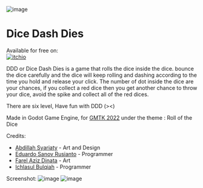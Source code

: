 ![image](https://github.com/ardoardo02/Project-GMTK-2022/assets/24868864/82bd5dd8-6558-484f-bd78-a8048ba7ea3f)

# Dice Dash Dies
Available for free on:  
[![itchio](https://img.shields.io/badge/Itch.io-FA5C5C?style=for-the-badge&logo=itchdotio&logoColor=white)](https://kinantan-games.itch.io/dice-dash-dies)

DDD or Dice Dash Dies is a game that  rolls the dice inside the dice. bounce the dice carefully and the dice will keep rolling and dashing according to the time you hold and release your click. The number of dot inside the dice are your chances, if you collect a red dice then you get another chance to throw your dice, avoid the spike and collect all of the red dices.

There are six level, Have fun with DDD (><)

Made in Godot Game Engine, for [GMTK 2022](https://itch.io/jam/gmtk-jam-2022/rate/1616574) under the theme : Roll of the Dice

Credits:
- [Abdillah Syariaty](https://twitter.com/syarin99) - Art and Design
- [Eduardo Sanov Rusianto](https://github.com/ardoardo02) - Programmer
- [Farel Aziz Dinata](https://www.instagram.com/fareldinata11_/) - Art
- [Ichlasul Bulqiah](https://github.com/CreditFool) - Programmer

Screenshot:
![image](https://github.com/ardoardo02/Project-GMTK-2022/assets/24868864/36ec122c-1d7a-44d3-8a0e-fa2d97587bf9)
![image](https://github.com/ardoardo02/Project-GMTK-2022/assets/24868864/5e12e83a-862b-4e18-a262-274ec246854f)
